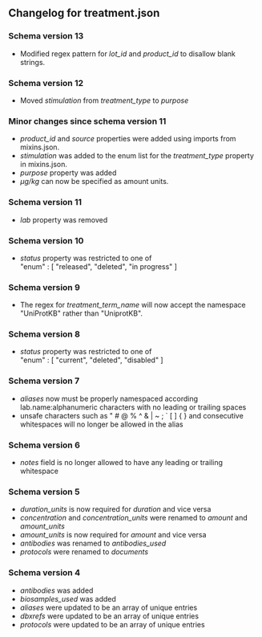 ## Changelog for treatment.json

### Schema version 13
* Modified regex pattern for *lot_id* and *product_id* to disallow blank strings.

### Schema version 12
* Moved *stimulation* from *treatment_type* to *purpose*

### Minor changes since schema version 11
* *product_id* and *source* properties were added using imports from mixins.json.
* *stimulation* was added to the enum list for the *treatment_type* property in mixins.json.
* *purpose* property was added
* *μg/kg* can now be specified as amount units.

### Schema version 11

* *lab* property was removed

### Schema version 10

* *status* property was restricted to one of  
    "enum" : [
        "released",
        "deleted",
        "in progress"
    ]

### Schema version 9

* The regex for *treatment_term_name* will now accept the namespace "UniProtKB" rather than "UniprotKB".

### Schema version 8

* *status* property was restricted to one of  
    "enum" : [
        "current",
        "deleted",
        "disabled"
    ]

### Schema version 7

* *aliases* now must be properly namespaced according lab.name:alphanumeric characters with no leading or trailing spaces
* unsafe characters such as " # @ % ^ & | ~ ; ` [ ] { } and consecutive whitespaces will no longer be allowed in the alias

### Schema version 6

* *notes* field is no longer allowed to have any leading or trailing whitespace

### Schema version 5
 
* *duration_units* is now required for *duration* and vice versa
* *concentration* and *concentration_units* were renamed to *amount* and *amount_units*
* *amount_units* is now required for *amount* and vice versa
* *antibodies* was renamed to *antibodies_used*
* *protocols* were renamed to *documents*

### Schema version 4

* *antibodies* was added 
* *biosamples_used* was added 
* *aliases* were updated to be an array of unique entries
* *dbxrefs* were updated to be an array of unique entries
* *protocols* were updated to be an array of unique entries
